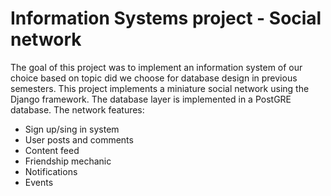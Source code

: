  # Information Systems project - Social network
 The goal of this project was to implement an information system of our choice based on topic did we choose for database design in previous semesters.
 This project implements a miniature social network using the Django framework. The database layer is implemented in a PostGRE database. 
 The network features:
  - Sign up/sing in system
  - User posts and comments
  - Content feed
  - Friendship mechanic
  - Notifications
  - Events
